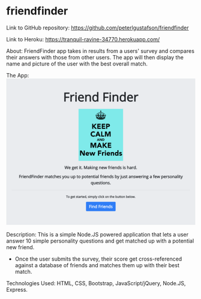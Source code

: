 # friendfinder
Link to GitHub repository: https://github.com/peterlgustafson/friendfinder

Link to Heroku: https://tranquil-ravine-34770.herokuapp.com/

About: FriendFinder app takes in results from a users' survey and compares their answers with those from other users. The app will then display the name and picture of the user with the best overall match.

The App: ![alt "Image"](images/friendfinder.png)

Description: This is a simple Node.JS powered application that lets a user answer 10 simple personality questions and get matched up with a potential new friend. 

- Once the user submits the survey, their score get cross-referenced against a database of friends and matches them up with their best match. 

Technologies Used: HTML, CSS, Bootstrap, JavaScript/jQuery, Node.JS, Express.
